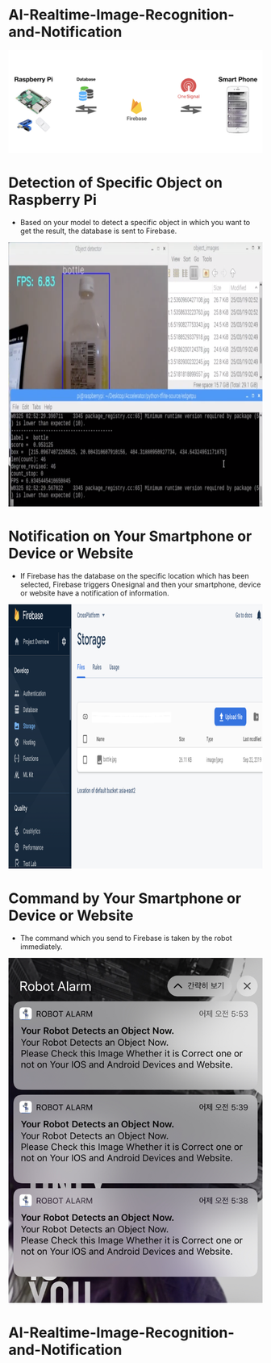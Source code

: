 # AI-Realtime-Image-Recognition-and-Notification


<img src="./git/0.png">

# Detection of Specific Object on Raspberry Pi
- Based on your model to detect a specific object in which you want to get the result, the database is sent to Firebase.

<img src="./git/1.png" width="924" height="524">



# Notification on Your Smartphone or Device or Website
- If Firebase has the database on the specific location which has been selected, Firebase triggers Onesignal and then your smartphone, device or website have a notification of information.

<img src="./git/2.png" width="924" height="524">



# Command by Your Smartphone or Device or Website
- The command which you send to Firebase is taken by the robot immediately.

<img src="./git/3.png">



# AI-Realtime-Image-Recognition-and-Notification

